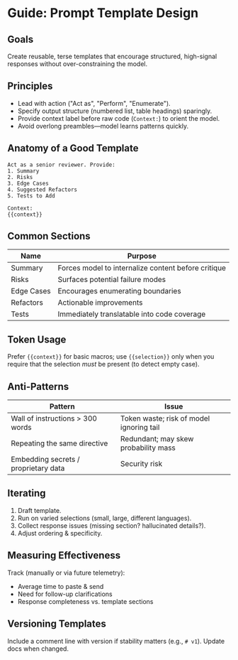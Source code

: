 # Guide: Prompt Template Design

## Goals
Create reusable, terse templates that encourage structured, high-signal responses without over-constraining the model.

## Principles
- Lead with action ("Act as", "Perform", "Enumerate").
- Specify output structure (numbered list, table headings) sparingly.
- Provide context label before raw code (`Context:`) to orient the model.
- Avoid overlong preambles—model learns patterns quickly.

## Anatomy of a Good Template
```
Act as a senior reviewer. Provide:
1. Summary
2. Risks
3. Edge Cases
4. Suggested Refactors
5. Tests to Add

Context:
{{context}}
```

## Common Sections
| Name | Purpose |
|------|---------|
| Summary | Forces model to internalize content before critique |
| Risks | Surfaces potential failure modes |
| Edge Cases | Encourages enumerating boundaries |
| Refactors | Actionable improvements |
| Tests | Immediately translatable into code coverage |

## Token Usage
Prefer `{{context}}` for basic macros; use `{{selection}}` only when you require that the selection *must* be present (to detect empty case).

## Anti-Patterns
| Pattern | Issue |
|---------|-------|
| Wall of instructions > 300 words | Token waste; risk of model ignoring tail |
| Repeating the same directive | Redundant; may skew probability mass |
| Embedding secrets / proprietary data | Security risk |

## Iterating
1. Draft template.
2. Run on varied selections (small, large, different languages).
3. Collect response issues (missing section? hallucinated details?).
4. Adjust ordering & specificity.

## Measuring Effectiveness
Track (manually or via future telemetry):
- Average time to paste & send
- Need for follow-up clarifications
- Response completeness vs. template sections

## Versioning Templates
Include a comment line with version if stability matters (e.g., `# v1`). Update docs when changed.
